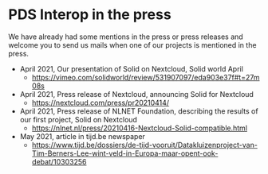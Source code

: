 # PDS Interop in the press

We have already had some mentions in the press or press releases and welcome you to send us mails when one of our projects is mentioned in the press.

- April 2021, Our presentation of Solid on Nextcloud, Solid world April
  - https://vimeo.com/solidworld/review/531907097/eda903e37f#t=27m08s
- April 2021, Press release of Nextcloud, announcing Solid for Nextcloud
  - https://nextcloud.com/press/pr20210414/
- April 2021, Press release of NLNET Foundation, describing the results of our first project, Solid on Nextcloud
  - https://nlnet.nl/press/20210416-Nextcloud-Solid-compatible.html
- May 2021, article in tijd.be newspaper
  -  https://www.tijd.be/dossiers/de-tijd-vooruit/Datakluizenproject-van-Tim-Berners-Lee-wint-veld-in-Europa-maar-opent-ook-debat/10303256
